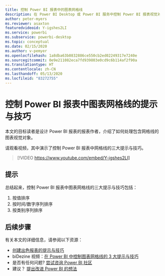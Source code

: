 ```yaml
---
title: 控制 Power BI 报表中的图表网格线
description: 在 Power BI Desktop 或 Power BI 服务中控制 Power BI 报表视觉对象中图表网格线的三个提示与技巧。
author: peter-myers
ms.reviewer: asaxton
featuredvideoid: Y-igshes2LI
ms.service: powerbi
ms.subservice: powerbi-desktop
ms.topic: conceptual
ms.date: 02/15/2020
ms.author: v-pemyer
ms.openlocfilehash: 1a8dba63b0832886ce550cb2ed02249317e7240e
ms.sourcegitcommit: 0e9e211082eca7fd939803e0cd9c6b114af2f90a
ms.translationtype: HT
ms.contentlocale: zh-CN
ms.lasthandoff: 05/13/2020
ms.locfileid: "83272755"
---
```

# <a name="tips-to-control-chart-gridlines-in-power-bi-reports"></a>控制 Power BI 报表中图表网格线的提示与技巧

本文的目标读者是设计 Power BI 报表的报表作者，介绍了如何处理包含网格线的图表视觉对象。

请观看视频，其中演示了控制 Power BI 报表中网格线的三大提示与技巧。

> [!VIDEO https://www.youtube.com/embed/Y-igshes2LI]

## <a name="tips"></a>提示

总结起来，控制 Power BI 报表中图表网格线的三大提示与技巧包括：

1. 按值排序
1. 按时间/数字序列排序
1. 按类别序列排序

## <a name="next-steps"></a>后续步骤

有关本文的详细信息，请参阅以下资源：

- [创建出色报表的提示与技巧](../create-reports/desktop-tips-and-tricks-for-creating-reports.md)
- biDezine 视频：[在 Power BI 中控制图表网格线的 3 大提示与技巧](https://www.youtube.com/watch?v=Y-igshes2LI)
- 是否有任何问题? [尝试咨询 Power BI 社区](https://community.powerbi.com/)
- 建议？ [提出改进 Power BI 的想法](https://ideas.powerbi.com)

